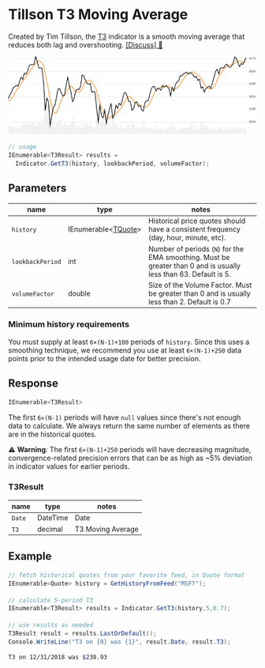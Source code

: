 # Tillson T3 Moving Average

Created by Tim Tillson, the [T3](https://en.wikipedia.org/wiki/True_strength_index) indicator is a smooth moving average that reduces both lag and overshooting.
[[Discuss] :speech_balloon:](https://github.com/DaveSkender/Stock.Indicators/discussions/332 "Community discussion about this indicator")

![image](chart.png)

```csharp
// usage
IEnumerable<T3Result> results = 
  Indicator.GetT3(history, lookbackPeriod, volumeFactor);  
```

## Parameters

| name | type | notes
| -- |-- |--
| `history` | IEnumerable\<[TQuote](../../docs/GUIDE.md#historical-quotes)\> | Historical price quotes should have a consistent frequency (day, hour, minute, etc).
| `lookbackPeriod` | int | Number of periods (`N`) for the EMA smoothing.  Must be greater than 0 and is usually less than 63.  Default is 5.
| `volumeFactor` | double | Size of the Volume Factor.  Must be greater than 0 and is usually less than 2.  Default is 0.7

### Minimum history requirements

You must supply at least `6×(N-1)+100` periods of `history`.  Since this uses a smoothing technique, we recommend you use at least `6×(N-1)+250` data points prior to the intended usage date for better precision.

## Response

```csharp
IEnumerable<T3Result>
```

The first `6×(N-1)` periods will have `null` values since there's not enough data to calculate.  We always return the same number of elements as there are in the historical quotes.

:warning: **Warning**: The first `6×(N-1)+250` periods will have decreasing magnitude, convergence-related precision errors that can be as high as ~5% deviation in indicator values for earlier periods.

### T3Result

| name | type | notes
| -- |-- |--
| `Date` | DateTime | Date
| `T3` | decimal | T3 Moving Average

## Example

```csharp
// fetch historical quotes from your favorite feed, in Quote format
IEnumerable<Quote> history = GetHistoryFromFeed("MSFT");

// calculate 5-period T3
IEnumerable<T3Result> results = Indicator.GetT3(history,5,0.7);

// use results as needed
T3Result result = results.LastOrDefault();
Console.WriteLine("T3 on {0} was {1}", result.Date, result.T3);
```

```bash
T3 on 12/31/2018 was $238.93
```
